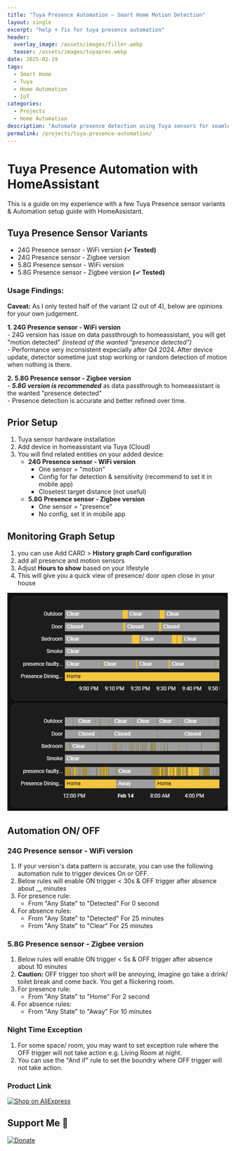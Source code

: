```yaml
---
title: "Tuya Presence Automation – Smart Home Motion Detection"
layout: single
excerpt: "help + fix for tuya presence automation"
header:
  overlay_image: /assets/images/filler.webp
  teaser: /assets/images/tuyapres.webp
date: 2025-02-19
tags:
  - Smart Home
  - Tuya
  - Home Automation
  - IoT
categories:
  - Projects
  - Home Automation
description: "Automate presence detection using Tuya sensors for seamless smart home integration."
permalink: /projects/tuya-presence-automation/
---
```


# Tuya Presence Automation with HomeAssistant

This is a guide on my experience with a few Tuya Presence sensor variants & Automation setup guide with HomeAssistant.

## Tuya Presence Sensor Variants

 - 24G Presence sensor - WiFi version **(✓ Tested)**
 - 24G Presence sensor - Zigbee version
 - 5.8G Presence sensor - WiFi version
 - 5.8G Presence sensor - Zigbee version **(✓ Tested)**
 
 ### Usage Findings:
 **Caveat:** As I only tested half of the variant (2 out of 4), below are opinions for your own judgement.
 
 **1.  24G Presence sensor - WiFi version** 
<br>    - 24G version has issue on data passthrough to homeassistant, you will get "motion detected" *(instead of the wanted "presence detected")*
<br>    - Performance very inconsistent expecially after Q4 2024.  After device update, detector sometime just stop working or random detection of motion when nothing is there.
      
 **2. 5.8G Presence sensor - Zigbee version** 
<br>    - ***5.8G version is recommended*** as data passthrough to homeassistant is the wanted "presence detected"
<br>    - Presence detection is accurate and better refined over time.


## Prior Setup

 1. Tuya sensor hardware installation
 2. Add device in homeassistant via Tuya (Cloud)
 3. You will find related entities on your added device: 
	 - **24G Presence sensor - WiFi version** 
         - One sensor = "motion"
         - Config for far detection & sensitivity (recommend to set it in mobile app)
         - Closetest target distance (not useful)
     - **5.8G Presence sensor - Zigbee version**
         - One sensor = "presence"
         - No config, set it in mobile app

## Monitoring Graph Setup
1. you can use Add CARD > **History graph Card configuration**
2. add all presence and motion sensors
3. Adjust **Hours to show** based on your lifestyle
4. This will give you a quick view of presence/ door open close in your house

![sensorhistory](https://raw.githubusercontent.com/mattchoo2/mattchoo2.github.io/main/assets/images/sensor.png)


## Automation ON/ OFF
###	 24G Presence sensor - WiFi version

 1. If your version's data pattern is accurate, you can use the following automation rule to trigger devices On or OFF.
 2. Below rules will enable ON trigger < 30s & OFF trigger after absence about __ minutes
 3. For presence rule:
      - From "Any State" to "Detected" For 0 second
 4. For absence rules:
     - From "Any State" to "Detected" For 25 minutes
     - From "Any State" to "Clear" For 25 minutes

###	 5.8G Presence sensor - Zigbee version
 1. Below rules will enable ON trigger < 5s & OFF trigger after absence about 10 minutes 
 2. **Caution:** OFF trigger too short will be annoying, imagine go take a drink/ toilet break and come back.  You get a flickering room.
 3. For presence rule:
      - From "Any State" to "Home" For 2 second
 4. For absence rules:
     - From "Any State" to "Away" For 10 minutes
   
### Night Time Exception
1. For some space/ room, you may want to set exception rule where the OFF trigger will not take action e.g. Living Room  at night.
2. You can use the "And if" rule to set the boundry where OFF trigger will not take action.

### Product Link
[![Shop on AliExpress](https://upload.wikimedia.org/wikipedia/commons/thumb/3/3b/Aliexpress_logo.svg/220px-Aliexpress_logo.svg.png)](https://s.click.aliexpress.com/e/_onpaCmW)


## Support Me 💖
[![Donate](https://img.shields.io/badge/Donate-PayPal-blue.svg)](https://paypal.me/mattchoo2)

